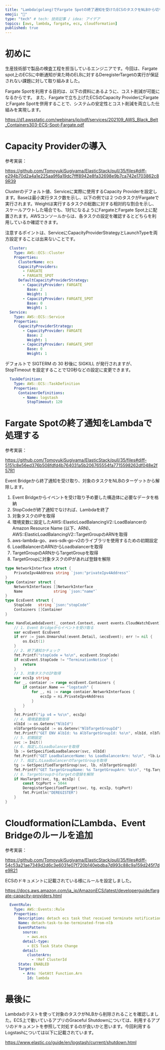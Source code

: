 ```yaml
---
title: "Lambda(golang)でFargate Spotの終了通知を受けたECSのタスクをNLBから切り離す"
emoji: "🐳"
type: "tech" # tech: 技術記事 / idea: アイデア
topics: [aws, lambda, fargate, ecs, cloudformation]
published: true
---
```

# 初めに
生産技術部で製品の検査工程を担当しているエンジニアです。今回は、Fargate spot上のECSに中断通知が来た時のELBに対するDeregisterTargetの実行が保証されない課題に対して取り組みました。

Fargate Spotを利用する目的は、以下の資料にあるように、コスト削減が可能になるからです。
また、Fargateで立ち上げたECSのCapacity ProviderにFargateとFargate Spotを併用することで、システムの安定性とコスト削減を両立した仕組みを実現します。

https://d1.awsstatic.com/webinars/jp/pdf/services/202109_AWS_Black_Belt_Containers303-ECS-Spot-Fargate.pdf

# Capacity Providerの導入
参考実装：

https://github.com/TomoyukiSugiyama/ElasticStack/pull/35/files#diff-e294b70d2a4a1e225aa9f6a19dc7fff8942e8fa32698e9b7ca742e1703862c89R39

Clusterのデフォルト値、Serviceに実際に使用するCapacity Providerを設定します。Baseは最小実行タスク数を示し、以下の例では２つのタスクがFargateで実行されます。Weightは実行するタスクの総数に対する相対的な割合を示し、スケールアウトした場合でも、1対1になるようにFargateとFargate Spot上に配置されます。AWSコンソールからは、各タスクの設定を確認するとどちらを利用しているか確認できます。

注意するポイントは、ServiceにCapacityProviderStrategyとLaunchTypeを両方設定することは出来ないことです。

```yaml
  Cluster:
    Type: AWS::ECS::Cluster
    Properties:
      ClusterName: ecs
      CapacityProviders:
        - FARGATE
        - FARGATE_SPOT
      DefaultCapacityProviderStrategy:
        - CapacityProvider: FARGATE
          Base: 2
          Weight: 1
        - CapacityProvider: FARGATE_SPOT
          Base: 0
          Weight: 1
  Service:
    Type: AWS::ECS::Service
    Properties:
      CapacityProviderStrategy:
        - CapacityProvider: FARGATE
          Base: 2
          Weight: 1
        - CapacityProvider: FARGATE_SPOT
          Base: 0
          Weight: 1
```

デフォルトで SIGTERM の 30 秒後に SIGKILL が発⾏されますが、 StopTimeout を設定することで120秒などの設定に変更できます。

```yaml
  TaskDefinition:
    Type: AWS::ECS::TaskDefinition
    Properties:
      ContainerDefinitions:
        - Name: logstash
          StopTimeout: 120
```

# Fargate Spotの終了通知をLambdaで処理する
参考実装：

https://github.com/TomoyukiSugiyama/ElasticStack/pull/35/files#diff-5151c8e56ed376b508fdfd4b764031a5b206765554fa7715598262df048e2f57R1

Event Bridgeから終了通知を受け取り、対象のタスクをNLBのターゲットから解除します。

1. Event Bridgeからイベントを受け取り予め要した構造体に必要なデータを格納
2. StopCodeが終了通知でなければ、Lambdaを終了
3. 対象タスクのIPを取得
4. 環境変数に設定したAWS::ElasticLoadBalancingV2::LoadBalancerのAmazon Resource Name (以下、ARN)、AWS::ElasticLoadBalancingV2::TargetGroupのARNを取得
5. aws-lambda-go、aws-sdk-go-v2のライブラリを使用するための初期設定
6. LoadBalancerのARNからLoadbalancerを取得
7. TargetGroupのARNからTargetGroupを取得
8. TargetGroupに対象タスクのIPがあれば登録を解除

```go
type NetworkInterface struct {
	PrivateIpv4Address string `json:"privateIpv4Address"`
}
type Container struct {
	NetworkInterfaces []NetworkInterface
	Name              string `json:"name"`
}
type EcsEvent struct {
	StopCode   string `json:"stopCode"`
	Containers []Container
}

func HandleLambdaEvent(_ context.Context, event events.CloudWatchEvent) {
	// 1. Event Bridgeからイベントを受け取る
	var ecsEvent EcsEvent
	if err := json.Unmarshal(event.Detail, &ecsEvent); err != nil {
		os.Exit(1)
	}
	// 2. 終了通知かチェック
	fmt.Printf("stopCode = %s\n", ecsEvent.StopCode)
	if ecsEvent.StopCode != "TerminationNotice" {
		return
	}
	// 3. 対象タスクのIP取得
	var ecsIp string
	for _, contaier := range ecsEvent.Containers {
		if contaier.Name == "logstash" {
			for _, ni := range contaier.NetworkInterfaces {
				ecsIp = ni.PrivateIpv4Address
			}
		}
	}
	fmt.Printf("ip v4 = %s\n", ecsIp)
	// 4. 環境変数取得
	nlbId := os.Getenv("NlbId")
	nlbTargetGroupId := os.Getenv("NlbTargetGroupId")
	fmt.Printf("GET ENV AlbId: %s AlbTargetGroupId: %s\n", nlbId, nlbTargetGroupId)
	// 5. 初期設定
	svc := Init()
	// 6. 指定したLoadbalancerを取得
	lb := GetSpecifiedLoadbalancer(svc, nlbId)
	fmt.Printf("GET LoadbalancerName: %s LoadbalancerArn: %s\n", *lb.LoadBalancerName, *lb.LoadBalancerArn)
	// 7. 指定したLoadbalancerのTargetGroupを取得
	tg := GetSpecifiedTargetGroup(svc, lb, nlbTargetGroupId)
	fmt.Printf("GET TargetGroupName: %s TargetGroupArn: %s\n", *tg.TargetGroupName, *tg.TargetGroupArn)
	// 8. TargetGroupからTargetの登録を解除
	if HasTarget(svc, tg, ecsIp) {
		const tcpPort = 5044
		DeregisterSpecifiedTarget(svc, tg, ecsIp, tcpPort)
		fmt.Println("DEREGISTER")
	}
}
```

# CloudformationにLambda、Event Bridgeのルールを追加
参考実装：

https://github.com/TomoyukiSugiyama/ElasticStack/pull/35/files#diff-54c53a21ae7349d2d6c3e6031e07f720b140ebdba7d993c88c9a159d245f7de9R21


ECSのドキュメントに記載されている様にルールを設定しました。

https://docs.aws.amazon.com/ja_jp/AmazonECS/latest/developerguide/fargate-capacity-providers.html

```yaml
  EventRule:
    Type: AWS::Events::Rule
    Properties:
      Description: detach ecs task that received terminate notification from nlb
      Name: detach-task-to-be-terminated-from-nlb
      EventPattern:
        source:
          - aws.ecs
        detail-type:
          - ECS Task State Change
        detail:
          clusterArn:
            - !Ref ClusterId
      State: ENABLED
      Targets:
        - Arn: !GetAtt Function.Arn
          Id: lambda
```

# 最後に
Lambdaのテストを使って対象のタスクがNLBから削除されることを確認しました。ECS上で動いているアプリのGraceful Shutdownについては、利用するアプリのドキュメントを参照して対処するのが良いかと思います。今回利用するLogstashについては以下に記載されています。

https://www.elastic.co/guide/en/logstash/current/shutdown.html